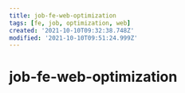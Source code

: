 ```yaml
---
title: job-fe-web-optimization
tags: [fe, job, optimization, web]
created: '2021-10-10T09:32:38.748Z'
modified: '2021-10-10T09:51:24.999Z'
---
```


# job-fe-web-optimization


